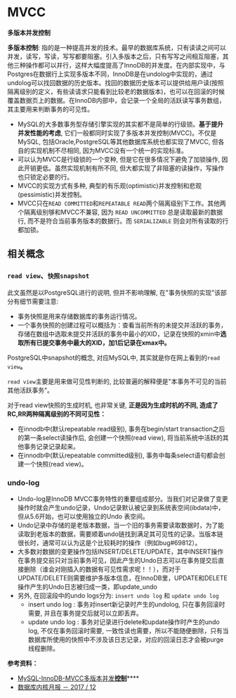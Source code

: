 # MVCC

**多版本并发控制**

**多版本控制**: 指的是一种提高并发的技术。最早的数据库系统，只有读读之间可以并发，读写，写读，写写都要阻塞。引入多版本之后，只有写写之间相互阻塞，其他三种操作都可以并行，这样大幅度提高了InnoDB的并发度。在内部实现中，与Postgres在数据行上实现多版本不同，InnoDB是在undolog中实现的，通过undolog可以找回数据的历史版本。找回的数据历史版本可以提供给用户读\(按照隔离级别的定义，有些读请求只能看到比较老的数据版本\)，也可以在回滚的时候覆盖数据页上的数据。在InnoDB内部中，会记录一个全局的活跃读写事务数组，其主要用来判断事务的可见性。

* MySQL的大多数事务型存储引擎实现的其实都不是简单的行级锁。**基于提升并发性能的考虑**, 它们一般都同时实现了多版本并发控制\(MVCC\)。不仅是MySQL, 包括Oracle,PostgreSQL等其他数据库系统也都实现了MVCC, 但各自的实现机制不尽相同, 因为MVCC没有一个统一的实现标准。
* 可以认为MVCC是行级锁的一个变种, 但是它在很多情况下避免了加锁操作, 因此开销更低。虽然实现机制有所不同, 但大都实现了非阻塞的读操作，写操作也只锁定必要的行。
* MVCC的实现方式有多种, 典型的有乐观\(optimistic\)并发控制和悲观\(pessimistic\)并发控制。
* MVCC只在`READ COMMITTED`和`REPEATABLE READ`两个隔离级别下工作。其他两个隔离级别够和MVCC不兼容, 因为 `READ UNCOMMITTED` 总是读取最新的数据行, 而不是符合当前事务版本的数据行。而 `SERIALIZABLE` 则会对所有读取的行都加锁。

## 相关概念

### `read view`**、**`快照snapshot`

此文虽然是以PostgreSQL进行的说明, 但并不影响理解, 在"事务快照的实现"该部分有细节需要注意:

* 事务快照是用来存储数据库的事务运行情况。
* 一个事务快照的创建过程可以概括为：查看当前所有的未提交并活跃的事务，存储在数组中选取未提交并活跃的事务中最小的XID，记录在快照的xmin中**选取所有已提交事务中最大的XID，加1后记录在xmax中。**

PostgreSQL中snapshot的概念, 对应MySQL中, 其实就是你在网上看到的`read view`**。**

`read view`主要是用来做可见性判断的, 比较普遍的解释便是"本事务不可见的当前其他活跃事务"。

对于read view快照的生成时机, 也非常关键, **正是因为生成时机的不同, 造成了RC,RR两种隔离级别的不同可见性：**

* 在innodb中\(默认repeatable read级别\), 事务在begin/start transaction之后的第一条select读操作后, 会创建一个快照\(read view\), 将当前系统中活跃的其他事务记录记录起来。
* 在innodb中\(默认repeatable committed级别\), 事务中每条select语句都会创建一个快照\(read view\)。

### undo-log

* Undo-log是InnoDB MVCC事务特性的重要组成部分。当我们对记录做了变更操作时就会产生undo记录，Undo记录默认被记录到系统表空间\(ibdata\)中，但从5.6开始，也可以使用独立的Undo 表空间。
* Undo记录中存储的是老版本数据，当一个旧的事务需要读取数据时，为了能读取到老版本的数据，需要顺着undo链找到满足其可见性的记录。当版本链很长时，通常可以认为这是个比较耗时的操作（例如bug\#69812）。
* 大多数对数据的变更操作包括INSERT/DELETE/UPDATE，其中INSERT操作在事务提交前只对当前事务可见，因此产生的Undo日志可以在事务提交后直接删除（谁会对刚插入的数据有可见性需求呢！！），而对于UPDATE/DELETE则需要维护多版本信息，在InnoDB里，UPDATE和DELETE操作产生的Undo日志被归成一类，即update\_undo
* 另外, 在回滚段中的undo logs分为: `insert undo log` 和 `update undo log`
  * insert undo log : 事务对insert新记录时产生的undolog, 只在事务回滚时需要, 并且在事务提交后就可以立即丢弃。
  * update undo log : 事务对记录进行delete和update操作时产生的undo log, 不仅在事务回滚时需要, 一致性读也需要，所以不能随便删除，只有当数据库所使用的快照中不涉及该日志记录，对应的回滚日志才会被purge线程删除。

**参考资料：**

* [MySQL-InnoDB-MVCC多版本并发**控制**](https://segmentfault.com/a/1190000012650596)\*\*\*\*
* [数据库内核月报 － 2017 / 12](http://mysql.taobao.org/monthly/2017/12)




